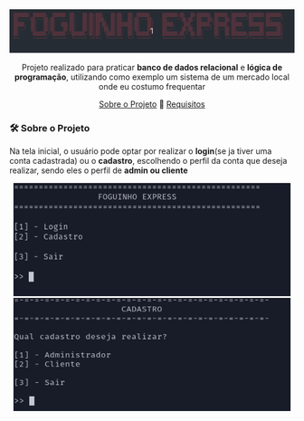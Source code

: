 <div align=center>
	<img src="https://github.com/diegoreiss/foguinho-express/blob/main/images/fexh1.gif">
</div>
<div align=center>
 <p>
 Projeto realizado para praticar <b>banco de dados relacional</b> e <b>lógica de programação</b>, utilizando como exemplo um sistema de um mercado local onde eu costumo frequentar<br>
 </p>
 <p>
 <a href="#about_project">Sobre o Projeto</a> 🔹 <a href="#requirements">Requisitos</a>
 </p>
</div>
<div>
 <h3 id="about_project"> 🛠️ Sobre o Projeto</h3>
 <p>
Na tela inicial, o usuário pode optar por realizar o <b>login</b>(se ja tiver uma conta cadastrada) ou o <b>cadastro</b>, escolhendo o perfil da conta que deseja realizar, sendo eles o perfil de <b>admin<b/> ou <b>cliente</b>
 </p>
 </div>
<div align="center">
	<kbd> <img width="490" height="200" src="https://github.com/diegoreiss/foguinho-express/blob/main/images/fexHOME.png"> </kbd>
	<kbd> <img width="490" height="200" src="https://github.com/diegoreiss/foguinho-express/blob/main/images/fexCAD.png"> </kbd>
</div>
<div>
</div>
